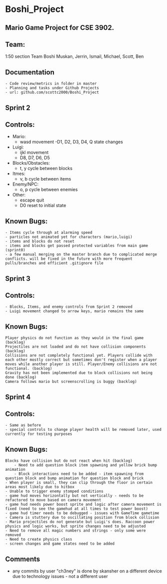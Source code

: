 # Boshi_Project
## Mario Game Project for CSE 3902. 
## Team:
1:50 section Team Boshi
Muskan, Jerrin, Ismail, Michael, Scott, Ben
## Documentation
    - Code review/metrics in folder in master
    - Planning and tasks under Github Projects
    - url: github.com/scottc2000/Boshi_Project
## Sprint 2
## Controls:
  - Mario:
    - wasd movement
    -D1, D2, D3, D4, Q state changes
  - Luigi:
    - ijkl movement
    - D8, D7, D6, D5
  - Blocks/Obstacles:
    - t, y cycle between blocks
  - Itmes:
    - v, b cycle between items
  - Enemy/NPC:
    - o, p cycle between enemies
  - Other:
    - escape quit
    - D0 reset to initial state
## Known Bugs: 
    - Items cycle through at alarming speed
    - particles not animated yet for characters (mario,luigi)
    - items and blocks do not reset
    - items and blocks get passed protected variables from main game (sprint0)
    - a few manual merging on the master branch due to complicated merge conflicts. will be fixed in the future with more frequent pulls/branches and efficient .gitignore file

## Sprint 3
## Controls:
    - Blocks, Items, and enemy controls from Sprint 2 removed
    - Luigi movement changed to arrow keys, mario remains the same

## Known Bugs:
    Player physics do not function as they would in the final game (backlog)
    Projectiles are not loaded and do not have collision components (backlog)
    Collisions are not completely functional yet. Players collide with each other mostly correct but sometimes don't register when a player moves while another player is still. Player/Enemy collisions are not functional. (backlog)
    Gravity has not been implemented due to block collisions not being done (backlog)
    Camera follows mario but screenscrolling is buggy (backlog)
    
## Sprint 4
## Controls:
    - Same as before
    - special controls to change player health will be removed later, used currently for testing purposes
## Known Bugs:
    Blocks have collision but do not react when hit (backlog)
        - Need to add question block item spawning and yellow brick bump animation
        - Block interactions need to be added - item spawning from question block and bump animation for question block and brick
    - When player is small, they can clip through the floor in certain areas most likely due to hitbox
    - Unable to trigger enemy stomped conditions
    - game hud moves horizontally but not vertically - needs to be refactored to move based on camera movement
    - game hud needs power boost sprite and logic after camera movement is fixed (need to see the gamehud at all times to test power boost)
    - game hud timer needs to be debugged - issues with GameTime gametime
    - Camera is stuttery due to oscillating position from block collision
    - Mario projectiles do not generate but Luigi's does. Raccoon power physics and logic works, but sprite changes need to be adjusted
    - Need to remove all magic numbers and strings - only some were removed
    - Need to create physics class
    - screen changes and game states need to be added
## Comments
- any commits by user "ch3ney" is done by skansher on a different device due to technology issues - not a different user

